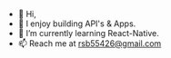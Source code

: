 - 👋 Hi,
- 👀 I enjoy building API's & Apps.
- 🌱 I’m currently learning React-Native.
- 📫 Reach me at rsb55426@gmail.com

<!---
rahulsingh03/rahulsingh03 is a ✨ special ✨ repository because its `README.md` (this file) appears on your GitHub profile.
You can click the Preview link to take a look at your changes.
--->
